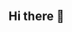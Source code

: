 ## Hi there 👋

<!--
**jlope040/jlope040** is a ✨ _special_ ✨ repository because its `README.md` (this file) appears on your GitHub profile.

Here are some ideas to get you started:

- 🔭 I’m currently working on an AI bot to assist with finances
- 🌱 I’m currently learning java/python
- 👯 I’m looking to collaborate on anything
- 🤔 I’m looking for help with everything
- 📫 How to reach me: Jlope040@odu.edu
-->
